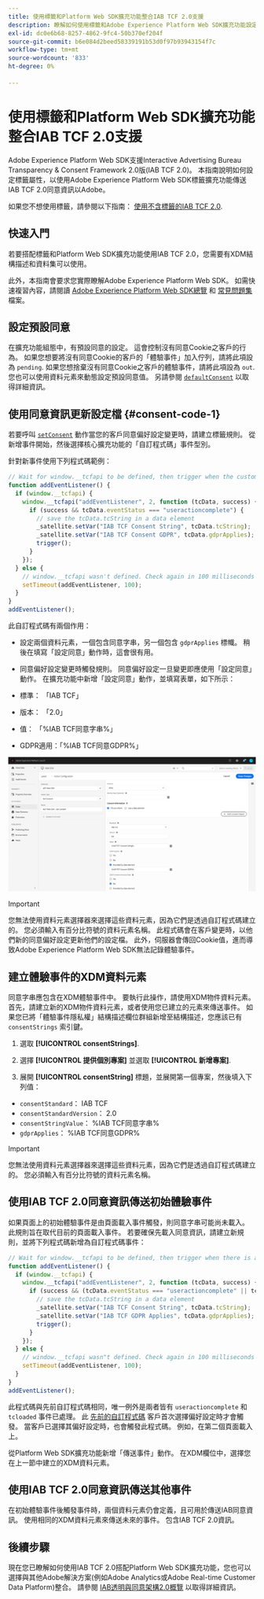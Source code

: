 ```yaml
---
title: 使用標籤和Platform Web SDK擴充功能整合IAB TCF 2.0支援
description: 瞭解如何使用標籤和Adobe Experience Platform Web SDK擴充功能設定IAB TCF 2.0同意。
exl-id: dc0e6b68-8257-4862-9fc4-50b370ef204f
source-git-commit: b6e084d2beed58339191b53d0f97b93943154f7c
workflow-type: tm+mt
source-wordcount: '833'
ht-degree: 0%

---
```


# 使用標籤和Platform Web SDK擴充功能整合IAB TCF 2.0支援

Adobe Experience Platform Web SDK支援Interactive Advertising Bureau Transparency &amp; Consent Framework 2.0版(IAB TCF 2.0)。 本指南說明如何設定標籤屬性，以使用Adobe Experience Platform Web SDK標籤擴充功能傳送IAB TCF 2.0同意資訊以Adobe。

如果您不想使用標籤，請參閱以下指南： [使用不含標籤的IAB TCF 2.0](./without-tags.md).

## 快速入門

若要搭配標籤和Platform Web SDK擴充功能使用IAB TCF 2.0，您需要有XDM結構描述和資料集可以使用。

此外，本指南會要求您實際瞭解Adobe Experience Platform Web SDK。 如需快速複習內容，請閱讀 [Adobe Experience Platform Web SDK總覽](../../home.md) 和 [常見問題集](../../faq.md) 檔案。

## 設定預設同意

在擴充功能組態中，有預設同意的設定。 這會控制沒有同意Cookie之客戶的行為。 如果您想要將沒有同意Cookie的客戶的「體驗事件」加入佇列，請將此項設為 `pending`. 如果您想捨棄沒有同意Cookie之客戶的體驗事件，請將此項設為 `out`. 您也可以使用資料元素來動態設定預設同意值。 另請參閱 [`defaultConsent`](/help/web-sdk/commands/configure/defaultconsent.md) 以取得詳細資訊。

## 使用同意資訊更新設定檔 {#consent-code-1}

若要呼叫 [`setConsent`](/help/web-sdk/commands/setconsent.md) 動作當您的客戶同意偏好設定變更時，請建立標籤規則。 從新增事件開始，然後選擇核心擴充功能的「自訂程式碼」事件型別。

針對新事件使用下列程式碼範例：

```javascript
// Wait for window.__tcfapi to be defined, then trigger when the customer has completed their consent and preferences.
function addEventListener() {
  if (window.__tcfapi) {
    window.__tcfapi("addEventListener", 2, function (tcData, success) {
      if (success && tcData.eventStatus === "useractioncomplete") {
        // save the tcData.tcString in a data element
        _satellite.setVar("IAB TCF Consent String", tcData.tcString);
        _satellite.setVar("IAB TCF Consent GDPR", tcData.gdprApplies);
        trigger();
      }
    });
  } else {
    // window.__tcfapi wasn't defined. Check again in 100 milliseconds
    setTimeout(addEventListener, 100);
  }
}
addEventListener();
```

此自訂程式碼有兩個作用：

* 設定兩個資料元素，一個包含同意字串，另一個包含 `gdprApplies` 標幟。 稍後在填寫「設定同意」動作時，這會很有用。

* 同意偏好設定變更時觸發規則。 同意偏好設定一旦變更即應使用「設定同意」動作。 在擴充功能中新增「設定同意」動作，並填寫表單，如下所示：

* 標準： 「IAB TCF」
* 版本： 「2.0」
* 值： 「%IAB TCF同意字串%」
* GDPR適用：「%IAB TCF同意GDPR%」

![IAB設定同意動作](../../assets/consent/iab-tcf/with-launch/iab-action.png)

>[!IMPORTANT]
>
>您無法使用資料元素選擇器來選擇這些資料元素，因為它們是透過自訂程式碼建立的。 您必須輸入有百分比符號的資料元素名稱。 此程式碼會在客戶變更時，以他們新的同意偏好設定更新他們的設定檔。 此外，伺服器會傳回Cookie值，進而導致Adobe Experience Platform Web SDK無法記錄體驗事件。

## 建立體驗事件的XDM資料元素

同意字串應包含在XDM體驗事件中。 要執行此操作，請使用XDM物件資料元素。 首先，請建立新的XDM物件資料元素，或者使用您已建立的元素來傳送事件。 如果您已將「體驗事件隱私權」結構描述欄位群組新增至結構描述，您應該已有 `consentStrings` 索引鍵。

1. 選取 **[!UICONTROL consentStrings]**.

1. 選擇 **[!UICONTROL 提供個別專案]** 並選取 **[!UICONTROL 新增專案]**.

1. 展開 **[!UICONTROL consentString]** 標題，並展開第一個專案，然後填入下列值：

* `consentStandard`： IAB TCF
* `consentStandardVersion`： 2.0
* `consentStringValue`： %IAB TCF同意字串%
* `gdprApplies`： %IAB TCF同意GDPR%

>[!IMPORTANT]
>
>您無法使用資料元素選擇器來選擇這些資料元素，因為它們是透過自訂程式碼建立的。 您必須輸入有百分比符號的資料元素名稱。

## 使用IAB TCF 2.0同意資訊傳送初始體驗事件

如果頁面上的初始體驗事件是由頁面載入事件觸發，則同意字串可能尚未載入。 此規則旨在取代目前的頁面載入事件。 若要確保先載入同意資訊，請建立新規則，並將下列程式碼新增為自訂程式碼事件：

```javascript
// Wait for window.__tcfapi to be defined, then trigger when there is a consent string
function addEventListener() {
  if (window.__tcfapi) {
    window.__tcfapi("addEventListener", 2, function (tcData, success) {
      if (success && (tcData.eventStatus === "useractioncomplete" || tcData.eventStatus === "tcloaded")) {
        // save the tcData.tcString in a data element
        _satellite.setVar("IAB TCF Consent String", tcData.tcString);
        _satellite.setVar("IAB TCF GDPR Applies", tcData.gdprApplies);
        trigger();
      }
    });
  } else {
    // window.__tcfapi wasn"t defined. Check again in 100 milliseconds
    setTimeout(addEventListener, 100);
  }
}
addEventListener();
```

此程式碼與先前自訂程式碼相同，唯一例外是兩者皆有 `useractioncomplete` 和 `tcloaded` 事件已處理。 此 [先前的自訂程式碼](#consent-code-1) 客戶首次選擇偏好設定時才會觸發。 當客戶已選擇其偏好設定時，也會觸發此程式碼。 例如，在第二個頁面載入上。

從Platform Web SDK擴充功能新增「傳送事件」動作。 在XDM欄位中，選擇您在上一節中建立的XDM資料元素。

## 使用IAB TCF 2.0同意資訊傳送其他事件

在初始體驗事件後觸發事件時，兩個資料元素仍會定義，且可用於傳送IAB同意資訊。 使用相同的XDM資料元素來傳送未來的事件。 包含IAB TCF 2.0資訊。

## 後續步驟

現在您已瞭解如何使用IAB TCF 2.0搭配Platform Web SDK擴充功能，您也可以選擇與其他Adobe解決方案(例如Adobe Analytics或Adobe Real-time Customer Data Platform)整合。 請參閱 [IAB透明與同意架構2.0概覽](./overview.md) 以取得詳細資訊。
